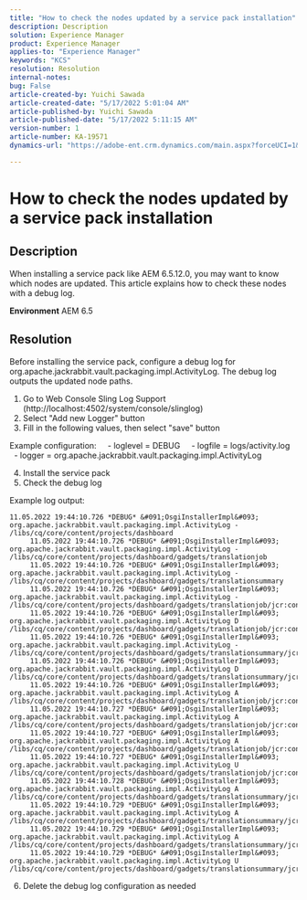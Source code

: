 ```yaml
---
title: "How to check the nodes updated by a service pack installation"
description: Description
solution: Experience Manager
product: Experience Manager
applies-to: "Experience Manager"
keywords: "KCS"
resolution: Resolution
internal-notes: 
bug: False
article-created-by: Yuichi Sawada
article-created-date: "5/17/2022 5:01:04 AM"
article-published-by: Yuichi Sawada
article-published-date: "5/17/2022 5:11:15 AM"
version-number: 1
article-number: KA-19571
dynamics-url: "https://adobe-ent.crm.dynamics.com/main.aspx?forceUCI=1&pagetype=entityrecord&etn=knowledgearticle&id=6793fd56-9ed5-ec11-a7b5-000d3a3ad866"

---
```

# How to check the nodes updated by a service pack installation

## Description


When installing a service pack like AEM 6.5.12.0, you may want to know which nodes are updated. This article explains how to check these nodes with a debug log.

<b>Environment</b>
 AEM 6.5


## Resolution


Before installing the service pack, configure a debug log for org.apache.jackrabbit.vault.packaging.impl.ActivityLog. The debug log outputs the updated node paths.

1. Go to Web Console  Sling  Log Support (http://localhost:4502/system/console/slinglog)
 2. Select "Add new Logger" button
 3. Fill in the following values, then select "save" button

Example configuration:
     - loglevel = DEBUG
     - logfile = logs/activity.log
     - logger = org.apache.jackrabbit.vault.packaging.impl.ActivityLog

4. Install the service pack
 5. Check the debug log

Example log output:


```
11.05.2022 19:44:10.726 *DEBUG* &#091;OsgiInstallerImpl&#093; org.apache.jackrabbit.vault.packaging.impl.ActivityLog - /libs/cq/core/content/projects/dashboard
     11.05.2022 19:44:10.726 *DEBUG* &#091;OsgiInstallerImpl&#093; org.apache.jackrabbit.vault.packaging.impl.ActivityLog - /libs/cq/core/content/projects/dashboard/gadgets/translationjob
     11.05.2022 19:44:10.726 *DEBUG* &#091;OsgiInstallerImpl&#093; org.apache.jackrabbit.vault.packaging.impl.ActivityLog - /libs/cq/core/content/projects/dashboard/gadgets/translationsummary
     11.05.2022 19:44:10.726 *DEBUG* &#091;OsgiInstallerImpl&#093; org.apache.jackrabbit.vault.packaging.impl.ActivityLog - /libs/cq/core/content/projects/dashboard/gadgets/translationjob/jcr:content
     11.05.2022 19:44:10.726 *DEBUG* &#091;OsgiInstallerImpl&#093; org.apache.jackrabbit.vault.packaging.impl.ActivityLog D /libs/cq/core/content/projects/dashboard/gadgets/translationjob/jcr:content/image
     11.05.2022 19:44:10.726 *DEBUG* &#091;OsgiInstallerImpl&#093; org.apache.jackrabbit.vault.packaging.impl.ActivityLog - /libs/cq/core/content/projects/dashboard/gadgets/translationsummary/jcr:content
     11.05.2022 19:44:10.726 *DEBUG* &#091;OsgiInstallerImpl&#093; org.apache.jackrabbit.vault.packaging.impl.ActivityLog D /libs/cq/core/content/projects/dashboard/gadgets/translationsummary/jcr:content/image
     11.05.2022 19:44:10.726 *DEBUG* &#091;OsgiInstallerImpl&#093; org.apache.jackrabbit.vault.packaging.impl.ActivityLog A /libs/cq/core/content/projects/dashboard/gadgets/translationjob/jcr:content/image
     11.05.2022 19:44:10.727 *DEBUG* &#091;OsgiInstallerImpl&#093; org.apache.jackrabbit.vault.packaging.impl.ActivityLog A /libs/cq/core/content/projects/dashboard/gadgets/translationjob/jcr:content/image/file
     11.05.2022 19:44:10.727 *DEBUG* &#091;OsgiInstallerImpl&#093; org.apache.jackrabbit.vault.packaging.impl.ActivityLog A /libs/cq/core/content/projects/dashboard/gadgets/translationjob/jcr:content/image/file/jcr:content
     11.05.2022 19:44:10.727 *DEBUG* &#091;OsgiInstallerImpl&#093; org.apache.jackrabbit.vault.packaging.impl.ActivityLog U /libs/cq/core/content/projects/dashboard/gadgets/translationjob/jcr:content/image/file/jcr:content/jcr:data
     11.05.2022 19:44:10.728 *DEBUG* &#091;OsgiInstallerImpl&#093; org.apache.jackrabbit.vault.packaging.impl.ActivityLog A /libs/cq/core/content/projects/dashboard/gadgets/translationsummary/jcr:content/image
     11.05.2022 19:44:10.729 *DEBUG* &#091;OsgiInstallerImpl&#093; org.apache.jackrabbit.vault.packaging.impl.ActivityLog A /libs/cq/core/content/projects/dashboard/gadgets/translationsummary/jcr:content/image/file
     11.05.2022 19:44:10.729 *DEBUG* &#091;OsgiInstallerImpl&#093; org.apache.jackrabbit.vault.packaging.impl.ActivityLog A /libs/cq/core/content/projects/dashboard/gadgets/translationsummary/jcr:content/image/file/jcr:content
     11.05.2022 19:44:10.729 *DEBUG* &#091;OsgiInstallerImpl&#093; org.apache.jackrabbit.vault.packaging.impl.ActivityLog U /libs/cq/core/content/projects/dashboard/gadgets/translationsummary/jcr:content/image/file/jcr:content/jcr:data
```




6. Delete the debug log configuration as needed
